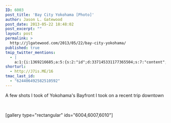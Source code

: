 ```yaml
---
ID: 6003
post_title: 'Bay City Yokohama [Photo]'
author: Jason L. Gatewood
post_date: 2013-05-22 18:48:02
post_excerpt: ""
layout: post
permalink: >
  http://jlgatewood.com/2013/05/22/bay-city-yokohama/
published: true
tmip_twitter_mentions:
  - |
    a:1:{i:1369216685;a:5:{s:2:"id";d:337145331177365504;s:7:"content";s:130:"A few shots I took of Yokohama’s Bayfront I took on a recent trip downtown <a href='http://goo.gl/JTHoZ'>http://goo.gl/JTHoZ</a>";s:4:"user";s:10:"StarrWulfe";s:9:"user_name";s:12:"J L Gatewood";s:3:"img";s:90:"http://a0.twimg.com/profile_images/3566724797/e924132dcca4cf441efe578946b6c9bb_normal.jpeg";}}
shorturl:
  - http://J7is.ME/16
tmac_last_id:
  - "624406492582510592"
---
```

A few shots I took of Yokohama's Bayfront I took on a recent trip downtown

&nbsp;

[gallery type="rectangular" ids="6004,6007,6010"]